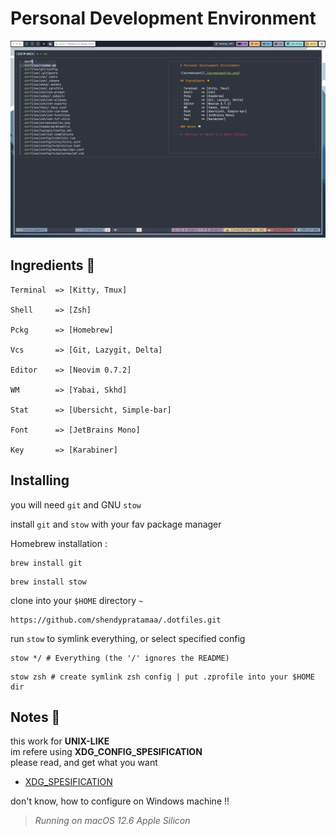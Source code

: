 # Personal Development Environment

![screencast](./screencast/ss.png)

## Ingredients 🥘

```"info"
Terminal  => [Kitty, Tmux]

Shell     => [Zsh]

Pckg      => [Homebrew]

Vcs       => [Git, Lazygit, Delta]

Editor    => [Neovim 0.7.2]

WM        => [Yabai, Skhd]

Stat      => [Ubersicht, Simple-bar]

Font      => [JetBrains Mono]

Key       => [Karabiner]
```

## Installing

you will need `git` and GNU `stow`

install `git` and `stow` with your fav package manager

Homebrew installation :

```"git"
brew install git
```

```"git"
brew install stow
```

clone into your `$HOME` directory `~`

```"git"
https://github.com/shendypratamaa/.dotfiles.git
```

run `stow` to symlink everything, or select specified config

```"git"
stow */ # Everything (the '/' ignores the README)
```

```"git"
stow zsh # create symlink zsh config | put .zprofile into your $HOME dir
```

## Notes 📖

this work for **UNIX-LIKE**\
im refere using **XDG_CONFIG_SPESIFICATION**\
please read, and get what you want

- [XDG_SPESIFICATION](https://specifications.freedesktop.org/basedir-spec/basedir-spec-latest.html)

don't know, how to configure on Windows machine !!

> _Running on macOS 12.6 Apple Silicon_
